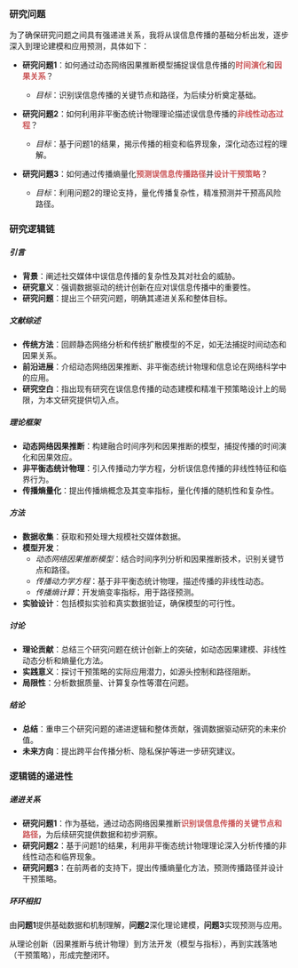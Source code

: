 ### 研究问题

为了确保研究问题之间具有强递进关系，我将从误信息传播的基础分析出发，逐步深入到理论建模和应用预测，具体如下：

- **研究问题1**：如何通过动态网络因果推断模型捕捉误信息传播的<span style="font-weight:bold; color:rgb(202, 83, 85)">时间演化</span>和<span style="font-weight:bold; color:rgb(202, 83, 85)">因果关系</span>？  
  - *目标*：识别误信息传播的关键节点和路径，为后续分析奠定基础。
  
- **研究问题2**：如何利用非平衡态统计物理理论描述误信息传播的<span style="font-weight:bold; color:rgb(202, 83, 85)">非线性动态过程</span>？  
  - *目标*：基于问题1的结果，揭示传播的相变和临界现象，深化动态过程的理解。

- **研究问题3**：如何通过传播熵量化<span style="font-weight:bold; color:rgb(202, 83, 85)">预测误信息传播路径</span>并<span style="font-weight:bold; color:rgb(202, 83, 85)">设计干预策略</span>？  
  - *目标*：利用问题2的理论支持，量化传播复杂性，精准预测并干预高风险路径。

### 研究逻辑链

##### 引言
- **背景**：阐述社交媒体中误信息传播的复杂性及其对社会的威胁。
- **研究意义**：强调数据驱动的统计创新在应对误信息传播中的重要性。
- **研究问题**：提出三个研究问题，明确其递进关系和整体目标。

##### 文献综述
- **传统方法**：回顾静态网络分析和传统扩散模型的不足，如无法捕捉时间动态和因果关系。
- **前沿进展**：介绍动态网络因果推断、非平衡态统计物理和信息论在网络科学中的应用。
- **研究空白**：指出现有研究在误信息传播的动态建模和精准干预策略设计上的局限，为本文研究提供切入点。

##### 理论框架
- **动态网络因果推断**：构建融合时间序列和因果推断的模型，捕捉传播的时间演化和因果效应。
- **非平衡态统计物理**：引入传播动力学方程，分析误信息传播的非线性特征和临界行为。
- **传播熵量化**：提出传播熵概念及其变率指标，量化传播的随机性和复杂性。

##### 方法
- **数据收集**：获取和预处理大规模社交媒体数据。
- **模型开发**：
  - *动态网络因果推断模型*：结合时间序列分析和因果推断技术，识别关键节点和路径。
  - *传播动力学方程*：基于非平衡态统计物理，描述传播的非线性动态。
  - *传播熵计算*：开发熵变率指标，用于路径预测。
- **实验设计**：包括模拟实验和真实数据验证，确保模型的可行性。

##### 讨论
- **理论贡献**：总结三个研究问题在统计创新上的突破，如动态因果建模、非线性动态分析和熵量化方法。
- **实践意义**：探讨干预策略的实际应用潜力，如源头控制和路径阻断。
- **局限性**：分析数据质量、计算复杂性等潜在问题。

##### 结论
- **总结**：重申三个研究问题的递进逻辑和整体贡献，强调数据驱动研究的未来价值。
- **未来方向**：提出跨平台传播分析、隐私保护等进一步研究建议。

### 逻辑链的递进性

##### 递进关系
- **研究问题1**：作为基础，通过动态网络因果推断<span style="font-weight:bold; color:rgb(202, 83, 85)">识别误信息传播的关键节点和路径</span>，为后续研究提供数据和初步洞察。
- **研究问题2**：基于问题1的结果，利用非平衡态统计物理理论深入分析传播的非线性动态和临界现象。
- **研究问题3**：在前两者的支持下，提出传播熵量化方法，预测传播路径并设计干预策略。

##### 环环相扣
由**问题1**提供基础数据和机制理解，**问题2**深化理论建模，**问题3**实现预测与应用。

从理论创新（因果推断与统计物理）到方法开发（模型与指标），再到实践落地（干预策略），形成完整闭环。

